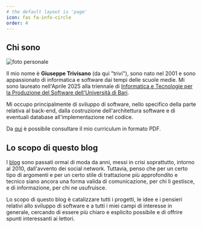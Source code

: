```yaml
---
# the default layout is 'page'
icon: fas fa-info-circle
order: 4
---
```


## Chi sono

<div class="about-who-i-am">

  <img src="/assets/img/personal-img.JPG" alt="foto personale">

  <div>
    <p>Il mio nome è <b>Giuseppe Trivisano</b> (da qui "trivi"), sono nato nel 2001 e sono appassionato di informatica e software dai tempi delle scuole medie. Mi sono laureato nell'Aprile 2025 alla triennale di <a href="https://www.uniba.it/it/corsi/cdl-informatica-tecnologie-produzione-software">Informatica e Tecnologie per la Produzione del Software dell'Università di Bari</a>.</p>
  </div>

</div>

Mi occupo principalmente di sviluppo di software, nello specifico della parte relativa al back-end, dalla costruzione dell'architettura software e di eventuali database all'implementazione nel codice.

Da [qui](https://google.it) è possibile consultare il mio curriculum in formato PDF.

## Lo scopo di questo blog

I [blog](https://it.wikipedia.org/wiki/Blog) sono passati ormai di moda da anni, messi in crisi soprattutto, intorno al 2010, dall'avvento dei social network. Tuttavia, penso che per un certo tipo di argomenti e per un certo stile di trattazione più approfondito e tecnico siano ancora una forma valida di comunicazione, per chi li gestisce, e di informazione, per chi ne usufruisce.

Lo scopo di questo blog è catalizzare tutti i progetti, le idee e i pensieri relativi allo sviluppo di software e a tutti i miei campi di interesse in generale, cercando di essere più chiaro e esplicito possibile e di offrire spunti interessanti ai lettori.



